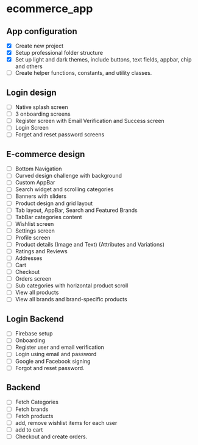 # ecommerce_app

## App configuration
- [x] Create new project
- [x] Setup professional folder structure
- [x] Set up light and dark themes, include buttons, text fields, appbar, chip and others
- [ ] Create helper functions, constants, and utility classes.

## Login design
- [ ] Native splash screen
- [ ] 3 onboarding screens
- [ ] Register screen with Email Verification and Success screen
- [ ] Login Screen
- [ ] Forget and reset password screens

## E-commerce design
- [ ] Bottom Navigation
- [ ] Curved design challenge with background
- [ ] Custom AppBar
- [ ] Search widget and scrolling categories
- [ ] Banners with sliders
- [ ] Product design and grid layout
- [ ] Tab layout, AppBar, Search and Featured Brands
- [ ] TabBar categories content
- [ ] Wishlist screen
- [ ] Settings screen
- [ ] Profile screen
- [ ] Product details (Image and Text) (Attributes and Variations)
- [ ] Ratings and Reviews
- [ ] Addresses
- [ ] Cart
- [ ] Checkout
- [ ] Orders screen
- [ ] Sub categories with horizontal product scroll
- [ ] View all products
- [ ] View all brands and brand-specific products

## Login Backend
- [ ] Firebase setup
- [ ] Onboarding
- [ ] Register user and email verification
- [ ] Login using email and password
- [ ] Google and Facebook signing
- [ ] Forgot and reset password.

## Backend
- [ ] Fetch Categories
- [ ] Fetch brands
- [ ] Fetch products
- [ ] add, remove wishlist items for each user
- [ ] add to cart
- [ ] Checkout and create orders.